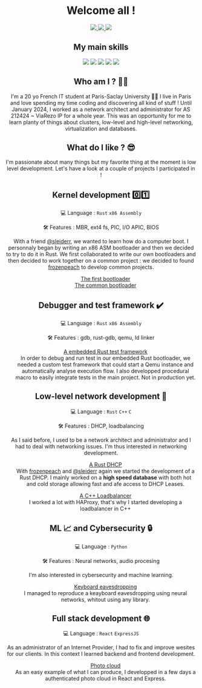 <h1 align="center" >Welcome all !</h1>

<p align="center">
  <a href="https://www.linkedin.com/in/raphaël-faure">
  <img src="https://img.shields.io/badge/linkedin-%230077B5.svg?style=for-the-badge&logo=linkedin&logoColor=white" >
  </a>
  <a href="https://twitter.com/raphFaur">
  <img src="https://img.shields.io/badge/X-%23000000.svg?style=for-the-badge&logo=X&logoColor=white" >
  </a>
  <a href="https://t.me/fwsub">
  <img src="https://img.shields.io/badge/Telegram-2CA5E0?style=for-the-badge&logo=telegram&logoColor=white" >
  </a>
</p>

<h2 align="center" > My main skills </h2>
<p align="center">
  <img src="https://img.shields.io/badge/rust-%23000000.svg?style=for-the-badge&logo=rust&logoColor=white" />
  <img src="https://img.shields.io/badge/assembly%20script-%23000000.svg?style=for-the-badge&logo=assemblyscript&logoColor=white"/>
  <img src="https://img.shields.io/badge/Python-14354C?style=for-the-badge&logo=python&logoColor=white" />
  <img src="https://img.shields.io/badge/javascript-%23323330.svg?style=for-the-badge&logo=javascript&logoColor=%23F7DF1E"/>
  <img src="https://img.shields.io/badge/c++-%2300599C.svg?style=for-the-badge&logo=c%2B%2B&logoColor=white" />
</p>

<h2 align="center" >Who am I ? 🧑‍💻 </h2>
<p align="center">
I'm a 20 yo French IT student at Paris-Saclay University 👨‍🎓 I live in Paris and love spending my time coding and discovering all kind of stuff !
Until January 2024, I worked as a network architect and administrator for AS 212424 ~ ViaRezo IP for a whole year. This was an opportunity for me to learn planty of things about clusters, low-level and high-level networking, virtualization and databases.
</p>

<h2 align="center" > What do I like ? 😎 </h2>
<p align="center">
I'm passionate about many things but my favorite thing at the moment is low level development. Let's have a look at a couple of projects I participated in !
</p>

<!-- 
Kernel dev
-->

<h2 align="center" > Kernel development 0️⃣1️⃣ </h2> 
<p align="center" > 💻 Language : <code>Rust</code> <code>x86 Assembly</code> </p> 
<p align="center" > 🛠️ Features : MBR, ext4 fs, PIC, I/O APIC, BIOS </p> 
<p align="center">
With a friend <a href="https://github.com/sleiderr">@sleiderr</a>, we wanted to learn how do a computer boot. I personnaly began by writing an x86 ASM bootloader and then we decided to try to do it in Rust. We first collaborated to write our own bootloaders and then decided to work together on a common project : we decided to found <a href="https://github.com/frozenpeach-dev">frozenpeach</a> to develop common projects.
</p>
<ul list-style-type="none" align="center">
  <a href = "https://github.com/raphfaur/bootloader" > The first bootloader </a> <br/>
  <a href = "https://github.com/frozenpeach-dev/bootloader" > The common bootloader </a>
</ul>

<!-- 
Debugger
-->

<h2 align="center" > Debugger and test framework ✔️ </h2> 
<p align="center" > 💻 Language : <code>Rust</code> <code>x86 Assembly</code> </p> 
<p align="center" > 🛠️ Features : gdb, rust-gdb, qemu, ld linker</p> 

<ul list-style-type="none" align="center">
  <p>
    <a href = "https://github.com/frozenpeach-dev/debugger" > A embedded Rust test framework </a> <br/>
    In order to debug and run test in our embedded Rust bootloader, we needed a custom test framework that could start a Qemu instance and automatically analyse execution flow.
    I also developped procedural macro to easily integrate tests in the main project. Not in production yet.
  </p>
</ul>

<!-- 
Network dev
-->

<h2 align="center" > Low-level network development 🔌 </h2> 
<p align="center" > 💻 Language : <code>Rust</code> <code>C++</code> <code>C</code> </p> 
<p align="center" > 🛠️ Features : DHCP, loadbalancing</p> 
<p align="center">
As I said before, I used to be a network architect and administrator and I had to deal with networking issues. I'm thus interested in networking development. 
</p>
<ul list-style-type="none" align="center">
  <p>
    <a href = "https://github.com/frozenpeach-dev/dhcp" > A Rust DHCP </a> <br/>
    With <a href="https://github.com/frozenpeach-dev">frozenpeach</a> and <a href="https://github.com/sleiderr">@sleiderr</a> again we started the development of a Rust DHCP. I mainly worked on a <strong>high speed database</strong> with both hot and cold storage allowing fast and afe access to DHCP Leases.
  </p>

  <p>
    <a href = "https://github.com/raphfaur/loadbalancer" > A C++ Loadbalancer </a> <br>
  I worked a lot with HAProxy, that's why I started developing a loadbalancer in C++
  </p>
</ul>

<!-- 
Python ML and Cyber
-->

<h2 align="center" > ML 📈 and Cybersecurity 🔒</h2> 
<p align="center" > 💻 Language : <code>Python</code></p> 
<p align="center" > 🛠️ Features : Neural networks, audio procesing</p> 
<p align="center">
I'm also interested in cybersecurity and machine learning.
</p>
<ul list-style-type="none" align="center">
  <p>
    <a href = "https://github.com/raphfaur/keyboard-eavesdropping" > Keyboard eavesdropping</a> <br/>
    I managed to reproduce a keayboard eavesdropping using neural networks, whitout using any library.
  </p>
</ul>

<!-- 
Web dev
-->

<h2 align="center" > Full stack development 🌐 </h2> 
<p align="center" > 💻 Language : <code>React</code> <code>ExpressJS</code></p> 
<p align="center">
As an administrator of an Internet Provider, I had to fix and improve wesites for our clients. In this context I learned backend and frontend development.
</p>
<ul list-style-type="none" align="center">
  <p>
    <a href = "https://github.com/raphfaur/frozencloud" > Photo cloud </a> <br/>
    As an easy example of what I can produce, I developped in a few days a authenticated photo cloud in React and Express.
  </p>
</ul>





